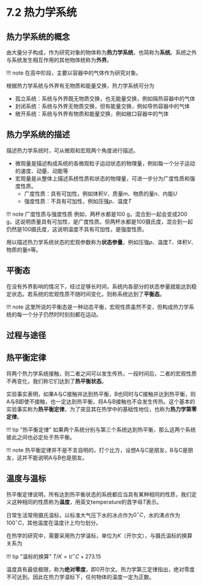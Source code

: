 # 7.2 热力学系统

## 热力学系统的概念

由大量分子构成，作为研究对象的物体称为**热力学系统**，也简称为**系统**。系统之外与系统发生相互作用的其他物体统称为**外界**。

!!! note
    在高中阶段，主要以容器中的气体作为研究对象。

根据热力学系统与外界有无物质和能量交换，热力学系统可分为

- 孤立系统：系统与外界既无物质交换，也无能量交换，例如隔热容器中的气体
- 封闭系统：系统与外界无物质交换，但有能量交换，例如导热容器中的气体
- 敞开系统：系统与外界有物质和能量交换，例如敞口容器中的气体

## 热力学系统的描述

描述热力学系统时，可从微观和宏观两个角度进行描述。

- 微观量是描述构成系统的各微观粒子运动状态的物理量，例如每一个分子运动的速度、动量、动能等
- 宏观量是从整体上描述系统性质和状态的物理量，可进一步分为广度性质和强度性质。
    - 广度性质：具有可加性，例如体积$V$、质量$m$、物质的量$n$、内能$U$
    - 强度性质：不具有可加性，例如压强$p$、温度$T$

!!! note 广度性质与强度性质
    例如，两杯水都是100 g，混合到一起会变成200 g，这说明质量具有可加性，是广度性质。但两杯水都是100摄氏度，混合到一起仍然是100摄氏度，这说明温度不具有可加性，是强度性质。

用以描述热力学系统状态的宏观参数称为**状态参量**，例如压强$p$、温度$T$、体积$V$、物质的量$n$等。

## 平衡态
在没有外界影响的情况下，经过足够长时间，系统内各部分的状态参量就能达到稳定状态。若系统的宏观性质不随时间变化，则称系统达到了**平衡态**。

!!! note
    这里所说的平衡态是一种动态平衡，宏观性质虽然不变，但构成热力学系统的每一个分子仍然时时刻刻都在运动。

## 过程与途径


## 热平衡定律

将两个热力学系统接触，则二者之间可以发生传热，一段时间后，二者的宏观性质不再变化，我们称它们达到了**热平衡状态**。

实验事实表明，如果A与C接触并达到热平衡，B也同时与C接触并达到热平衡，则A与B即使不接触，也一定达到热平衡，将A与B接触也不会发生传热。这个基本的实验事实称为**热平衡定律**，为了突显其在热学中的基础性地位，也称为**热力学第零定律**。

!!! tip "热平衡定律"
    如果两个系统分别与第三个系统达到热平衡，那么这两个系统彼此之间也必定处于热平衡。

!!! note
    热平衡定律并不是不言自明的，打个比方，设想A与C是朋友，B与C是朋友，这并不能说明A与B也是朋友。

## 温度与温标

热平衡定律说明，所有达到热平衡状态的系统都应当具有某种相同的性质，我们定义这种相同的性质称为**温度**，用英文temperature的首字母$T$表示。

日常生活常用摄氏温标，以标准大气压下水的冰点作为$0^{\circ}C$，水的沸点作为$100^{\circ}C$，其他温度在温度计上均匀划分。

在热学的研究中，需要采用热力学温标，单位为$K$（开尔文），与摄氏温标的换算关系为

!!! tip "温标的换算"
    $T/K=t/^{\circ}C+273.15$

温度具有最低极限，称为**绝对零度**，即$0$开尔文。热力学第三定律指出，绝对零度不可达到。因此在热力学温标下，任何物体的温度一定为正数。

